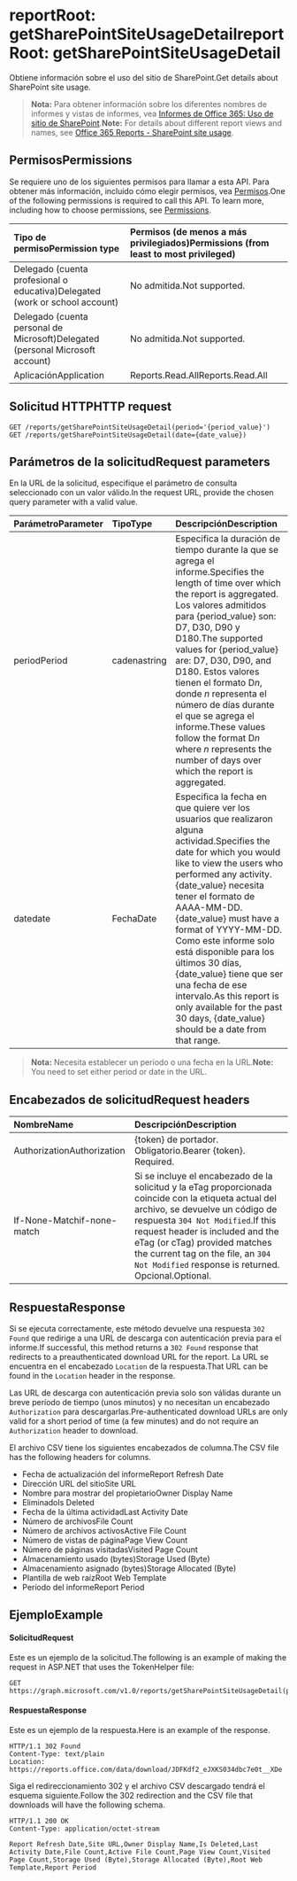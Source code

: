 # <a name="reportroot-getsharepointsiteusagedetail"></a><span data-ttu-id="80696-101">reportRoot: getSharePointSiteUsageDetail</span><span class="sxs-lookup"><span data-stu-id="80696-101">reportRoot: getSharePointSiteUsageDetail</span></span>

<span data-ttu-id="80696-102">Obtiene información sobre el uso del sitio de SharePoint.</span><span class="sxs-lookup"><span data-stu-id="80696-102">Get details about SharePoint site usage.</span></span>

> <span data-ttu-id="80696-103">**Nota:** Para obtener información sobre los diferentes nombres de informes y vistas de informes, vea [Informes de Office 365: Uso de sitio de SharePoint]((https://support.office.com/client/SharePoint-site-usage-4ecfb843-e5d5-464d-8bf6-7ed512a9b213)).</span><span class="sxs-lookup"><span data-stu-id="80696-103">**Note:** For details about different report views and names, see [Office 365 Reports - SharePoint site usage]((https://support.office.com/client/SharePoint-site-usage-4ecfb843-e5d5-464d-8bf6-7ed512a9b213)).</span></span>

## <a name="permissions"></a><span data-ttu-id="80696-104">Permisos</span><span class="sxs-lookup"><span data-stu-id="80696-104">Permissions</span></span>

<span data-ttu-id="80696-p101">Se requiere uno de los siguientes permisos para llamar a esta API. Para obtener más información, incluido cómo elegir permisos, vea [Permisos](../../../concepts/permissions_reference.md).</span><span class="sxs-lookup"><span data-stu-id="80696-p101">One of the following permissions is required to call this API. To learn more, including how to choose permissions, see [Permissions](../../../concepts/permissions_reference.md).</span></span>

| <span data-ttu-id="80696-107">Tipo de permiso</span><span class="sxs-lookup"><span data-stu-id="80696-107">Permission type</span></span>                        | <span data-ttu-id="80696-108">Permisos (de menos a más privilegiados)</span><span class="sxs-lookup"><span data-stu-id="80696-108">Permissions (from least to most privileged)</span></span> |
| :------------------------------------- | :--------------------------------------- |
| <span data-ttu-id="80696-109">Delegado (cuenta profesional o educativa)</span><span class="sxs-lookup"><span data-stu-id="80696-109">Delegated (work or school account)</span></span>     | <span data-ttu-id="80696-110">No admitida.</span><span class="sxs-lookup"><span data-stu-id="80696-110">Not supported.</span></span>                           |
| <span data-ttu-id="80696-111">Delegado (cuenta personal de Microsoft)</span><span class="sxs-lookup"><span data-stu-id="80696-111">Delegated (personal Microsoft account)</span></span> | <span data-ttu-id="80696-112">No admitida.</span><span class="sxs-lookup"><span data-stu-id="80696-112">Not supported.</span></span>                           |
| <span data-ttu-id="80696-113">Aplicación</span><span class="sxs-lookup"><span data-stu-id="80696-113">Application</span></span>                            | <span data-ttu-id="80696-114">Reports.Read.All</span><span class="sxs-lookup"><span data-stu-id="80696-114">Reports.Read.All</span></span>                         |

## <a name="http-request"></a><span data-ttu-id="80696-115">Solicitud HTTP</span><span class="sxs-lookup"><span data-stu-id="80696-115">HTTP request</span></span>

<!-- { "blockType": "ignored" } --> 

```http
GET /reports/getSharePointSiteUsageDetail(period='{period_value}')
GET /reports/getSharePointSiteUsageDetail(date={date_value})
```

## <a name="request-parameters"></a><span data-ttu-id="80696-116">Parámetros de la solicitud</span><span class="sxs-lookup"><span data-stu-id="80696-116">Request parameters</span></span>

<span data-ttu-id="80696-117">En la URL de la solicitud, especifique el parámetro de consulta seleccionado con un valor válido.</span><span class="sxs-lookup"><span data-stu-id="80696-117">In the request URL, provide the chosen query parameter with a valid value.</span></span>

| <span data-ttu-id="80696-118">Parámetro</span><span class="sxs-lookup"><span data-stu-id="80696-118">Parameter</span></span> | <span data-ttu-id="80696-119">Tipo</span><span class="sxs-lookup"><span data-stu-id="80696-119">Type</span></span>   | <span data-ttu-id="80696-120">Descripción</span><span class="sxs-lookup"><span data-stu-id="80696-120">Description</span></span>                              |
| :-------- | :----- | :--------------------------------------- |
| <span data-ttu-id="80696-121">period</span><span class="sxs-lookup"><span data-stu-id="80696-121">Period</span></span>    | <span data-ttu-id="80696-122">cadena</span><span class="sxs-lookup"><span data-stu-id="80696-122">string</span></span> | <span data-ttu-id="80696-123">Especifica la duración de tiempo durante la que se agrega el informe.</span><span class="sxs-lookup"><span data-stu-id="80696-123">Specifies the length of time over which the report is aggregated.</span></span> <span data-ttu-id="80696-124">Los valores admitidos para {period_value} son: D7, D30, D90 y D180.</span><span class="sxs-lookup"><span data-stu-id="80696-124">The supported values for {period_value} are: D7, D30, D90, and D180.</span></span> <span data-ttu-id="80696-125">Estos valores tienen el formato D*n*, donde *n* representa el número de días durante el que se agrega el informe.</span><span class="sxs-lookup"><span data-stu-id="80696-125">These values follow the format D*n* where *n* represents the number of days over which the report is aggregated.</span></span> |
| <span data-ttu-id="80696-126">date</span><span class="sxs-lookup"><span data-stu-id="80696-126">date</span></span>      | <span data-ttu-id="80696-127">Fecha</span><span class="sxs-lookup"><span data-stu-id="80696-127">Date</span></span>   | <span data-ttu-id="80696-128">Especifica la fecha en que quiere ver los usuarios que realizaron alguna actividad.</span><span class="sxs-lookup"><span data-stu-id="80696-128">Specifies the date for which you would like to view the users who performed any activity.</span></span> <span data-ttu-id="80696-129">{date_value} necesita tener el formato de AAAA-MM-DD.</span><span class="sxs-lookup"><span data-stu-id="80696-129">{date_value} must have a format of YYYY-MM-DD.</span></span> <span data-ttu-id="80696-130">Como este informe solo está disponible para los últimos 30 días, {date_value} tiene que ser una fecha de ese intervalo.</span><span class="sxs-lookup"><span data-stu-id="80696-130">As this report is only available for the past 30 days, {date_value} should be a date from that range.</span></span> |

> <span data-ttu-id="80696-131">**Nota:** Necesita establecer un período o una fecha en la URL.</span><span class="sxs-lookup"><span data-stu-id="80696-131">**Note:** You need to set either period or date in the URL.</span></span>

## <a name="request-headers"></a><span data-ttu-id="80696-132">Encabezados de solicitud</span><span class="sxs-lookup"><span data-stu-id="80696-132">Request headers</span></span>

| <span data-ttu-id="80696-133">Nombre</span><span class="sxs-lookup"><span data-stu-id="80696-133">Name</span></span>          | <span data-ttu-id="80696-134">Descripción</span><span class="sxs-lookup"><span data-stu-id="80696-134">Description</span></span>               |
| :------------ | :------------------------ |
| <span data-ttu-id="80696-135">Authorization</span><span class="sxs-lookup"><span data-stu-id="80696-135">Authorization</span></span> | <span data-ttu-id="80696-p104">{token} de portador. Obligatorio.</span><span class="sxs-lookup"><span data-stu-id="80696-p104">Bearer {token}. Required.</span></span> |
| <span data-ttu-id="80696-138">If-None-Match</span><span class="sxs-lookup"><span data-stu-id="80696-138">if-none-match</span></span> | <span data-ttu-id="80696-139">Si se incluye el encabezado de la solicitud y la eTag proporcionada coincide con la etiqueta actual del archivo, se devuelve un código de respuesta `304 Not Modified`.</span><span class="sxs-lookup"><span data-stu-id="80696-139">If this request header is included and the eTag (or cTag) provided matches the current tag on the file, an `304 Not Modified` response is returned.</span></span> <span data-ttu-id="80696-140">Opcional.</span><span class="sxs-lookup"><span data-stu-id="80696-140">Optional.</span></span> |

## <a name="response"></a><span data-ttu-id="80696-141">Respuesta</span><span class="sxs-lookup"><span data-stu-id="80696-141">Response</span></span>

<span data-ttu-id="80696-142">Si se ejecuta correctamente, este método devuelve una respuesta `302 Found` que redirige a una URL de descarga con autenticación previa para el informe.</span><span class="sxs-lookup"><span data-stu-id="80696-142">If successful, this method returns a `302 Found` response that redirects to a preauthenticated download URL for the report.</span></span> <span data-ttu-id="80696-143">La URL se encuentra en el encabezado `Location` de la respuesta.</span><span class="sxs-lookup"><span data-stu-id="80696-143">That URL can be found in the `Location` header in the response.</span></span>

<span data-ttu-id="80696-144">Las URL de descarga con autenticación previa solo son válidas durante un breve período de tiempo (unos minutos) y no necesitan un encabezado `Authorization` para descargarlas.</span><span class="sxs-lookup"><span data-stu-id="80696-144">Pre-authenticated download URLs are only valid for a short period of time (a few minutes) and do not require an `Authorization` header to download.</span></span>

<span data-ttu-id="80696-145">El archivo CSV tiene los siguientes encabezados de columna.</span><span class="sxs-lookup"><span data-stu-id="80696-145">The CSV file has the following headers for columns.</span></span>

- <span data-ttu-id="80696-146">Fecha de actualización del informe</span><span class="sxs-lookup"><span data-stu-id="80696-146">Report Refresh Date</span></span>
- <span data-ttu-id="80696-147">Dirección URL del sitio</span><span class="sxs-lookup"><span data-stu-id="80696-147">Site URL</span></span>
- <span data-ttu-id="80696-148">Nombre para mostrar del propietario</span><span class="sxs-lookup"><span data-stu-id="80696-148">Owner Display Name</span></span>
- <span data-ttu-id="80696-149">Eliminado</span><span class="sxs-lookup"><span data-stu-id="80696-149">Is Deleted</span></span>
- <span data-ttu-id="80696-150">Fecha de la última actividad</span><span class="sxs-lookup"><span data-stu-id="80696-150">Last Activity Date</span></span>
- <span data-ttu-id="80696-151">Número de archivos</span><span class="sxs-lookup"><span data-stu-id="80696-151">File Count</span></span>
- <span data-ttu-id="80696-152">Número de archivos activos</span><span class="sxs-lookup"><span data-stu-id="80696-152">Active File Count</span></span>
- <span data-ttu-id="80696-153">Número de vistas de página</span><span class="sxs-lookup"><span data-stu-id="80696-153">Page View Count</span></span>
- <span data-ttu-id="80696-154">Número de páginas visitadas</span><span class="sxs-lookup"><span data-stu-id="80696-154">Visited Page Count</span></span>
- <span data-ttu-id="80696-155">Almacenamiento usado (bytes)</span><span class="sxs-lookup"><span data-stu-id="80696-155">Storage Used (Byte)</span></span>
- <span data-ttu-id="80696-156">Almacenamiento asignado (bytes)</span><span class="sxs-lookup"><span data-stu-id="80696-156">Storage Allocated (Byte)</span></span>
- <span data-ttu-id="80696-157">Plantilla de web raíz</span><span class="sxs-lookup"><span data-stu-id="80696-157">Root Web Template</span></span>
- <span data-ttu-id="80696-158">Período del informe</span><span class="sxs-lookup"><span data-stu-id="80696-158">Report Period</span></span>

## <a name="example"></a><span data-ttu-id="80696-159">Ejemplo</span><span class="sxs-lookup"><span data-stu-id="80696-159">Example</span></span>

#### <a name="request"></a><span data-ttu-id="80696-160">Solicitud</span><span class="sxs-lookup"><span data-stu-id="80696-160">Request</span></span>

<span data-ttu-id="80696-161">Este es un ejemplo de la solicitud.</span><span class="sxs-lookup"><span data-stu-id="80696-161">The following is an example of making the request in ASP.NET that uses the TokenHelper file:</span></span>

<!-- {
  "blockType": "request",
  "name": "reportroot_getsharepointsiteusageuserdetail"
}-->

```http
GET https://graph.microsoft.com/v1.0/reports/getSharePointSiteUsageDetail(period='D7')
```

#### <a name="response"></a><span data-ttu-id="80696-162">Respuesta</span><span class="sxs-lookup"><span data-stu-id="80696-162">Response</span></span>

<span data-ttu-id="80696-163">Este es un ejemplo de la respuesta.</span><span class="sxs-lookup"><span data-stu-id="80696-163">Here is an example of the response.</span></span>

<!-- { "blockType": "ignored" } --> 

```http
HTTP/1.1 302 Found
Content-Type: text/plain
Location: https://reports.office.com/data/download/JDFKdf2_eJXKS034dbc7e0t__XDe
```

<span data-ttu-id="80696-164">Siga el redireccionamiento 302 y el archivo CSV descargado tendrá el esquema siguiente.</span><span class="sxs-lookup"><span data-stu-id="80696-164">Follow the 302 redirection and the CSV file that downloads will have the following schema.</span></span>

<!-- {
  "blockType": "response",
  "truncated": true,
  "@odata.type": "stream"
} -->

```http
HTTP/1.1 200 OK
Content-Type: application/octet-stream

Report Refresh Date,Site URL,Owner Display Name,Is Deleted,Last Activity Date,File Count,Active File Count,Page View Count,Visited Page Count,Storage Used (Byte),Storage Allocated (Byte),Root Web Template,Report Period
```
